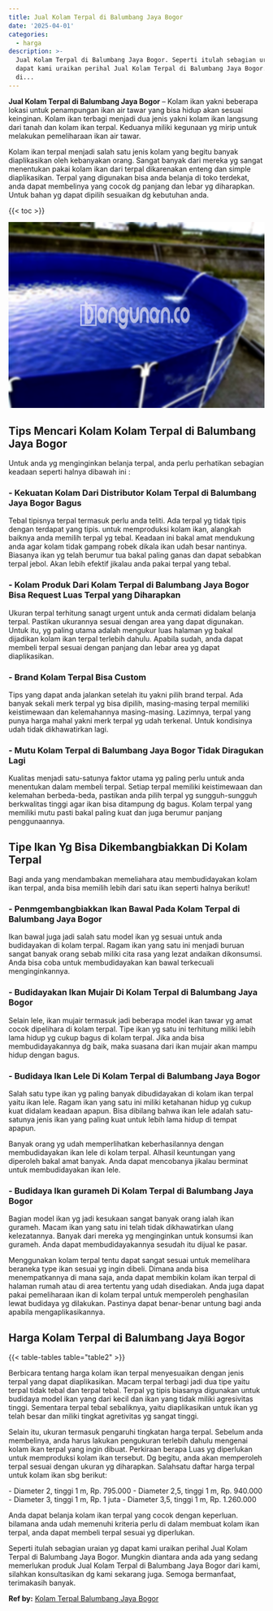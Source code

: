 ```yaml
---
title: Jual Kolam Terpal di Balumbang Jaya Bogor
date: '2025-04-01'
categories:
  - harga
description: >-
  Jual Kolam Terpal di Balumbang Jaya Bogor. Seperti itulah sebagian uraian yg
  dapat kami uraikan perihal Jual Kolam Terpal di Balumbang Jaya Bogor. Mungkin
  di...
---
```


**Jual Kolam Terpal di Balumbang Jaya Bogor** – Kolam ikan yakni beberapa lokasi untuk penampungan ikan air tawar yang bisa hidup akan sesuai keinginan. Kolam ikan terbagi menjadi dua jenis yakni kolam ikan langsung dari tanah dan kolam ikan terpal. Keduanya miliki kegunaan yg mirip untuk melakukan pemeliharaan ikan air tawar.

Kolam ikan terpal menjadi salah satu jenis kolam yang begitu banyak diaplikasikan oleh kebanyakan orang. Sangat banyak dari mereka yg sangat menentukan pakai kolam ikan dari terpal dikarenakan enteng dan simple diaplikasikan. Terpal yang digunakan bisa anda belanja di toko terdekat, anda dapat membelinya yang cocok dg panjang dan lebar yg diharapkan. Untuk bahan yg dapat dipilih sesuaikan dg kebutuhan anda.

{{< toc >}}

![Jual Kolam Terpal di Balumbang Jaya Bogor](/images/jual-kolam-terpal-57.png)

## Tips Mencari Kolam Kolam Terpal di Balumbang Jaya Bogor

Untuk anda yg menginginkan belanja terpal, anda perlu perhatikan sebagian keadaan seperti halnya dibawah ini :

### \- Kekuatan Kolam Dari Distributor Kolam Terpal di Balumbang Jaya Bogor Bagus

Tebal tipisnya terpal termasuk perlu anda teliti. Ada terpal yg tidak tipis dengan terdapat yang tipis. untuk memproduksi kolam ikan, alangkah baiknya anda memilih terpal yg tebal. Keadaan ini bakal amat mendukung anda agar kolam tidak gampang robek dikala ikan udah besar nantinya. Biasanya ikan yg telah berumur tua bakal paling ganas dan dapat sebabkan terpal jebol. Akan lebih efektif jikalau anda pakai terpal yang tebal.

### \- Kolam Produk Dari Kolam Terpal di Balumbang Jaya Bogor Bisa Request Luas Terpal yang Diharapkan

Ukuran terpal terhitung sanagt urgent untuk anda cermati didalam belanja terpal. Pastikan ukurannya sesuai dengan area yang dapat digunakan. Untuk itu, yg paling utama adalah mengukur luas halaman yg bakal dijadikan kolam ikan terpal terlebih dahulu. Apabila sudah, anda dapat membeli terpal sesuai dengan panjang dan lebar area yg dapat diaplikasikan.

### \- Brand Kolam Terpal Bisa Custom

Tips yang dapat anda jalankan setelah itu yakni pilih brand terpal. Ada banyak sekali merk terpal yg bisa dipilih, masing-masing terpal memiliki keistimewaan dan kelemahannya masing-masing. Lazimnya, terpal yang punya harga mahal yakni merk terpal yg udah terkenal. Untuk kondisinya udah tidak dikhawatirkan lagi.

### \- Mutu Kolam Terpal di Balumbang Jaya Bogor Tidak Diragukan Lagi

Kualitas menjadi satu-satunya faktor utama yg paling perlu untuk anda menentukan dalam membeli terpal. Setiap terpal memiliki keistimewaan dan kelemahan berbeda-beda, pastikan anda pilih terpal yg sungguh-sungguh berkwalitas tinggi agar ikan bisa ditampung dg bagus. Kolam terpal yang memiliki mutu pasti bakal paling kuat dan juga berumur panjang penggunaannya.

## Tipe Ikan Yg Bisa Dikembangbiakkan Di Kolam Terpal

Bagi anda yang mendambakan memeliahara atau membudidayakan kolam ikan terpal, anda bisa memilih lebih dari satu ikan seperti halnya berikut!

### \- Penmgembangbiakkan Ikan Bawal Pada Kolam Terpal di Balumbang Jaya Bogor

Ikan bawal juga jadi salah satu model ikan yg sesuai untuk anda budidayakan di kolam terpal. Ragam ikan yang satu ini menjadi buruan sangat banyak orang sebab miliki cita rasa yang lezat andaikan dikonsumsi. Anda bisa coba untuk membudidayakan kan bawal terkecuali menginginkannya.

### \- Budidayakan Ikan Mujair Di Kolam Terpal di Balumbang Jaya Bogor

Selain lele, ikan mujair termasuk jadi beberapa model ikan tawar yg amat cocok dipelihara di kolam terpal. Tipe ikan yg satu ini terhitung miliki lebih lama hidup yg cukup bagus di kolam terpal. Jika anda bisa membudidayakannya dg baik, maka suasana dari ikan mujair akan mampu hidup dengan bagus.

### \- Budidaya Ikan Lele Di Kolam Terpal di Balumbang Jaya Bogor

Salah satu type ikan yg paling banyak dibudidayakan di kolam ikan terpal yaitu ikan lele. Ragam ikan yang satu ini miliki ketahanan hidup yg cukup kuat didalam keadaan apapun. Bisa dibilang bahwa ikan lele adalah satu-satunya jenis ikan yang paling kuat untuk lebih lama hidup di tempat apapun.

Banyak orang yg udah memperlihatkan keberhasilannya dengan membudidayakan ikan lele di kolam terpal. Alhasil keuntungan yang diperoleh bakal amat banyak. Anda dapat mencobanya jikalau berminat untuk membudidayakan ikan lele.

### \- Budidaya Ikan gurameh Di Kolam Terpal di Balumbang Jaya Bogor

Bagian model ikan yg jadi kesukaan sangat banyak orang ialah ikan gurameh. Macam ikan yang satu ini telah tidak dikhawatirkan ulang kelezatannya. Banyak dari mereka yg menginginkan untuk konsumsi ikan gurameh. Anda dapat membudidayakannya sesudah itu dijual ke pasar.

Menggunakan kolam terpal tentu dapat sangat sesuai untuk memelihara beraneka type ikan sesuai yg ingin dibeli. Dimana anda bisa menempatkannya di mana saja, anda dapat membikin kolam ikan terpal di halaman rumah atau di area tertentu yang udah disediakan. Anda juga dapat pakai pemeliharaan ikan di kolam terpal untuk memperoleh penghasilan lewat budidaya yg dilakukan. Pastinya dapat benar-benar untung bagi anda apabila mengaplikasikannya.

## Harga Kolam Terpal di Balumbang Jaya Bogor

{{< table-tables table="table2" >}}

Berbicara tentang harga kolam ikan terpal menyesuaikan dengan jenis terpal yang dapat diaplikasikan. Macam terpal terbagi jadi dua tipe yaitu terpal tidak tebal dan terpal tebal. Terpal yg tipis biasanya digunakan untuk budidaya model ikan yang dari kecil dan ikan yang tidak miliki agresivitas tinggi. Sementara terpal tebal sebaliknya, yaitu diaplikasikan untuk ikan yg telah besar dan miliki tingkat agretivitas yg sangat tinggi.

Selain itu, ukuran termasuk pengaruhi tingkatan harga terpal. Sebelum anda membelinya, anda harus lakukan pengukuran terlebih dahulu mengenai kolam ikan terpal yang ingin dibuat. Perkiraan berapa Luas yg diperlukan untuk memproduksi kolam ikan tersebut. Dg begitu, anda akan memperoleh terpal sesuai dengan ukuran yg diharapkan. Salahsatu daftar harga terpal untuk kolam ikan sbg berikut:

\- Diameter 2, tinggi 1 m, Rp. 795.000 - Diameter 2,5, tinggi 1 m, Rp. 940.000 - Diameter 3, tinggi 1 m, Rp. 1 juta - Diameter 3,5, tinggi 1 m, Rp. 1.260.000

Anda dapat belanja kolam ikan terpal yang cocok dengan keperluan. bilamana anda udah memenuhi kriteria perlu di dalam membuat kolam ikan terpal, anda dapat membeli terpal sesuai yg diperlukan.

Seperti itulah sebagian uraian yg dapat kami uraikan perihal Jual Kolam Terpal di Balumbang Jaya Bogor. Mungkin diantara anda ada yang sedang memerlukan produk Jual Kolam Terpal di Balumbang Jaya Bogor dari kami, silahkan konsultasikan dg kami sekarang juga. Semoga bermanfaat, terimakasih banyak.

**Ref by:** [Kolam Terpal Balumbang Jaya Bogor](https://id.wikipedia.org/wiki/Kolam)
